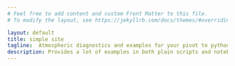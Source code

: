 ```yaml
---
# Feel free to add content and custom Front Matter to this file.
# To modify the layout, see https://jekyllrb.com/docs/themes/#overriding-theme-defaults

layout: default
title: simple site
tagline:  Atmospheric diagnostics and examples for your pivot to python
description: Provides a lot of examples in both plain scripts and notebooks that show how to do many common NCL tasks with python. We do this with relatively minimal packages, but we extensively use numpy, xarray, matplotlib, cartopy, and a little scipy.stats.
---
```

<!-- 
<div class="posts">
  {% for post in site.posts %}
    <article class="post">

      <h1><a href="{{ site.baseurl }}{{ post.url }}">{{ post.title }}</a></h1>

      <div class="entry">
        {{ post.excerpt }}
      </div>

      <a href="{{ site.baseurl }}{{ post.url }}" class="read-more">Read More</a>
    </article>
  {% endfor %}
</div> -->